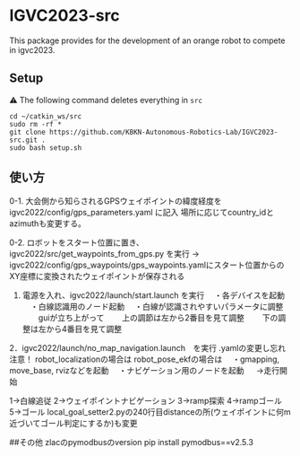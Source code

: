 # IGVC2023-src
This package provides for the development of an orange robot to compete in igvc2023.
## Setup
⚠️ The following command deletes everything in `src`
```
cd ~/catkin_ws/src
sudo rm -rf *
git clone https://github.com/KBKN-Autonomous-Robotics-Lab/IGVC2023-src.git .
sudo bash setup.sh
```
## 使い方
0-1. 大会側から知らされるGPSウェイポイントの緯度経度を igvc2022/config/gps_parameters.yaml に記入
場所に応じてcountry_idとazimuthも変更する。

0-2. ロボットをスタート位置に置き、igvc2022/src/get_waypoints_from_gps.py を実行 ->  igvc2022/config/gps_waypoints/gps_waypoints.yamlにスタート位置からのXY座標に変換されたウェイポイントが保存される

1. 電源を入れ、igvc2022/launch/start.launch を実行
　・各デバイスを起動
　・白線認識用のノード起動
　・白線が認識されやすいパラメータに調整
　　guiが立ち上がって
　　上の調節は左から2番目を見て調整
　　下の調整は左から4番目を見て調整

2．igvc2022/launch/no_map_navigation.launch　を実行
.yamlの変更し忘れ注意！
 robot_localizationの場合は <arg name="odom_topic" default="/odometry/filtered"/>
 robot_pose_ekfの場合は <arg name="odom_topic" default="/combine_dr_measurements/odom_combined"/>
　・gmapping, move_base, rvizなどを起動
　・ナビゲーション用のノードを起動
　 →走行開始

<!-- Select node -->
<param name="node_array" value="121215"/>
<param name="node_index" value="1"/>
1→白線追従
2→ウェイポイントナビゲーション
3→ramp探索
4→rampゴール
5→ゴール
local_goal_setter2.pyの240行目distanceの所(ウェイポイントに何m近づいてゴール判定にするか)も変更

##その他
zlacのpymodbusのversion
pip install pymodbus==v2.5.3
